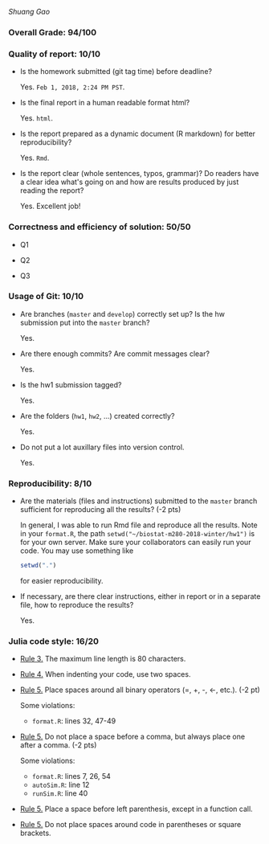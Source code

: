 *Shuang Gao*

### Overall Grade: 94/100

### Quality of report: 10/10

-   Is the homework submitted (git tag time) before deadline?

    Yes. `Feb 1, 2018, 2:24 PM PST`.

-   Is the final report in a human readable format html?

    Yes. `html`.

-   Is the report prepared as a dynamic document (R markdown) for better reproducibility?

    Yes. `Rmd`.

-   Is the report clear (whole sentences, typos, grammar)? Do readers have a clear idea what's going on and how are results produced by just reading the report?

    Yes. Excellent job!

### Correctness and efficiency of solution: 50/50

-   Q1

-   Q2

-   Q3

### Usage of Git: 10/10

-   Are branches (`master` and `develop`) correctly set up? Is the hw submission put into the `master` branch?

    Yes.

-   Are there enough commits? Are commit messages clear?

    Yes.

-   Is the hw1 submission tagged?

    Yes.

-   Are the folders (`hw1`, `hw2`, ...) created correctly?

    Yes.

-   Do not put a lot auxillary files into version control.

    Yes.

### Reproducibility: 8/10

-   Are the materials (files and instructions) submitted to the `master` branch sufficient for reproducing all the results? (-2 pts)

    In general, I was able to run Rmd file and reproduce all the results. Note in your `format.R`, the path `setwd("~/biostat-m280-2018-winter/hw1")` is for your own server. Make sure your collaborators can easily run your code. You may use something like

    ``` r
    setwd(".")
    ```

    for easier reproducibility.

-   If necessary, are there clear instructions, either in report or in a separate file, how to reproduce the results?

    Yes.

### Julia code style: 16/20

-   [Rule 3.](https://google.github.io/styleguide/Rguide.xml#linelength) The maximum line length is 80 characters.

-   [Rule 4.](https://google.github.io/styleguide/Rguide.xml#indentation) When indenting your code, use two spaces.

-   [Rule 5.](https://google.github.io/styleguide/Rguide.xml#spacing) Place spaces around all binary operators (=, +, -, &lt;-, etc.). (-2 pt)

    Some violations:
    -   `format.R`: lines 32, 47-49

-   [Rule 5.](https://google.github.io/styleguide/Rguide.xml#spacing) Do not place a space before a comma, but always place one after a comma. (-2 pts)

    Some violations:
    -   `format.R`: lines 7, 26, 54
    -   `autoSim.R`: line 12
    -   `runSim.R`: line 40

-   [Rule 5.](https://google.github.io/styleguide/Rguide.xml#spacing) Place a space before left parenthesis, except in a function call.

-   [Rule 5.](https://google.github.io/styleguide/Rguide.xml#spacing) Do not place spaces around code in parentheses or square brackets.
